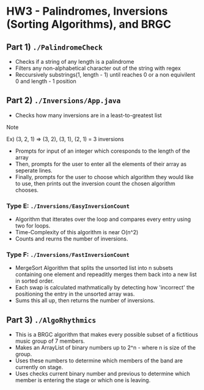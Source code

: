 # HW3 - Palindromes, Inversions (Sorting Algorithms), and BRGC
## Part 1) `./PalindromeCheck`
- Checks if a string of any length is a palindrome
- Filters any non-alphabetical character out of the string with regex
- Reccursively substrings(1, length - 1) until reaches 0 or a non equivilent 0 and length - 1 position

## Part 2) `./Inversions/App.java`
- Checks how many inversions are in a least-to-greatest list
> [!Note]
> Ex) (3, 2, 1) => (3, 2), (3, 1), (2, 1) = 3 inversions
- Prompts for input of an integer which coresponds to the length of the array
- Then, prompts for the user to enter all the elements of their array as seperate lines.
- Finally, prompts for the user to choose which algorithm they would like to use, then prints out the inversion count the chosen algorithm chooses.
### Type E: `./Inversions/EasyInversionCount`
- Algorithm that itterates over the loop and compares every entry using two for loops.
- Time-Complexity of this algorithm is near O(n^2)
- Counts and reurns the number of inversions.
### Type F: `./Inversions/FastInversionCount`
- MergeSort Algorithm that splits the unsorted list into n subsets containing one element and repeaditly merges them back into a new list in sorted order.
- Each swap is calculated mathmatically by detecting how 'incorrect' the positioning the entry in the unsorted array was.
- Sums this all up, then returns the number of inversions. 

## Part 3) `./AlgoRhythmics`
- This is a BRGC algorithm that makes every possible subset of a fictitious music group of 7 members.
- Makes an ArrayList<String> of binary numbers up to 2^n - where n is size of the group.
- Uses these numbers to determine which members of the band are currently on stage.
- Uses checks current binary number and previous to determine which member is entering the stage or which one is leaving.